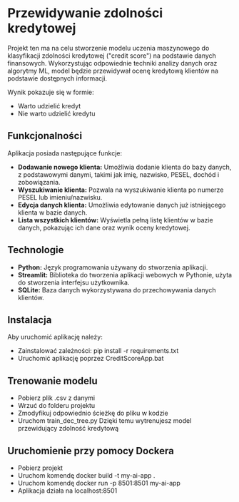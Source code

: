 # Przewidywanie zdolności kredytowej

Projekt ten ma na celu stworzenie modelu uczenia maszynowego do klasyfikacji zdolności kredytowej ("credit score") na podstawie danych finansowych. Wykorzystując odpowiednie techniki analizy danych oraz algorytmy ML, model będzie przewidywał ocenę kredytową klientów na podstawie dostępnych informacji.

Wynik pokazuje się w formie:
- Warto udzielić kredyt
- Nie warto udzielić kredytu

## Funkcjonalności

Aplikacja posiada następujące funkcje:

- **Dodawanie nowego klienta:** Umożliwia dodanie klienta do bazy danych, z podstawowymi danymi, takimi jak imię, nazwisko, PESEL, dochód i zobowiązania.
- **Wyszukiwanie klienta:** Pozwala na wyszukiwanie klienta po numerze PESEL lub imieniu/nazwisku.
- **Edycja danych klienta:** Umożliwia edytowanie danych już istniejącego klienta w bazie danych.
- **Lista wszystkich klientów:** Wyświetla pełną listę klientów w bazie danych, pokazując ich dane oraz  wynik oceny kredytowej.

## Technologie

- **Python:** Język programowania używany do stworzenia aplikacji.
- **Streamlit:** Biblioteka do tworzenia aplikacji webowych w Pythonie, użyta do stworzenia interfejsu użytkownika.
- **SQLite:** Baza danych wykorzystywana do przechowywania danych klientów.

## Instalacja

Aby uruchomić aplikację należy:
- Zainstalować zależności: pip install -r requirements.txt
- Uruchomić aplikację poprzez CreditScoreApp.bat

## Trenowanie modelu
- Pobierz plik .csv z danymi
- Wrzuć do folderu projektu
- Zmodyfikuj odpowiednio ścieżkę do pliku w kodzie
- Uruchom train_dec_tree.py
  Dzięki temu wytrenujesz model przewidujący zdolność kredytową

## Uruchomienie przy pomocy Dockera
- Pobierz projekt
- Uruchom komendę docker build -t my-ai-app .
- Uruchom komendę docker run -p 8501:8501 my-ai-app
- Aplikacja działa na localhost:8501
